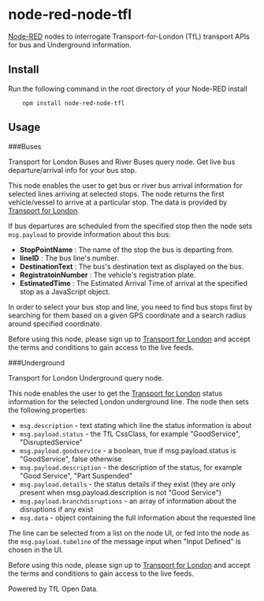 node-red-node-tfl
=================

<a href="http://nodered.org" target="_new">Node-RED</a> nodes to interrogate Transport-for-London (TfL) transport APIs for bus and Underground information.

Install
-------

Run the following command in the root directory of your Node-RED install

        npm install node-red-node-tfl

Usage
-----

###Buses

Transport for London Buses and River Buses query node.
Get live bus departure/arrival info for your bus stop.

This node enables the user to get bus or river bus arrival information for
selected lines arriving at selected stops. The node returns the first vehicle/vessel
to arrive at a particular stop. The data is provided by
<a href="https://www.tfl.gov.uk/">Transport for London</a>.

If bus departures are scheduled from the specified stop then
the node sets `msg.payload` to provide information about this bus:

  - **StopPointName** : The name of the stop the bus is departing from.
  - **lineID** : The bus line's number.
  - **DestinationText** : The bus's destination text as displayed on the bus.
  - **RegistratoinNumber** : The vehicle's registration plate.
  - **EstimatedTime** : The Estimated Arrival Time of arrival at the specified stop as a JavaScript object.

In order to select your bus stop and line, you need to find bus stops first by searching
for them based on a given GPS coordinate and a search radius around specified coordinate.

Before using this node, please sign up to <a href=https://api-portal.tfl.gov.uk/login target="_blank" style="text-decoration:underline;\">Transport for London</a>
and accept the terms and conditions to gain access to the live feeds.

###Underground

Transport for London Underground query node.

This node enables the user to get the <a href="https://www.tfl.gov.uk/">Transport for London</a>
status information for the selected London underground line. The node then sets the following properties:

  - `msg.description` - text stating which line the status information is about
  - `msg.payload.status` - the TfL CssClass, for example "GoodService", "DisruptedService"
  - `msg.payload.goodservice` - a boolean, true if msg.payload.status is "GoodService", false otherwise
  - `msg.payload.description` - the description of the status, for example "Good Service", "Part Suspended"
  - `msg.payload.details` - the status details if they exist (they are only present when msg.payload.description is not "Good Service")
  - `msg.payload.branchdisruptions` - an array of information about the disruptions if any exist
  - `msg.data` - object containing the full information about the requested line

The line can be selected from a list on the node UI, or fed into the node as the `msg.payload.tubeline` of the message input when "Input Defined" is chosen in the UI.

Before using this node, please sign up to <a href=https://api-portal.tfl.gov.uk/login target="_blank" style="text-decoration:underline;\">Transport for London</a>
and accept the terms and conditions to gain access to the live feeds.

Powered by TfL Open Data.
